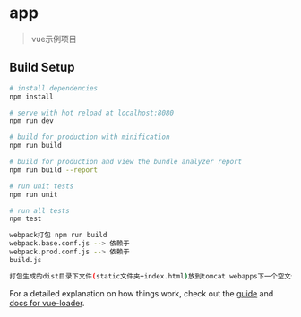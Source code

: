 # app

> vue示例项目

## Build Setup

``` bash
# install dependencies
npm install

# serve with hot reload at localhost:8080
npm run dev

# build for production with minification
npm run build

# build for production and view the bundle analyzer report
npm run build --report

# run unit tests
npm run unit

# run all tests
npm test

webpack打包 npm run build
webpack.base.conf.js --> 依赖于
webpack.prod.conf.js --> 依赖于
build.js

打包生成的dist目录下文件(static文件夹+index.html)放到tomcat webapps下一个空文件夹中，可运行访问
```

For a detailed explanation on how things work, check out the [guide](http://vuejs-templates.github.io/webpack/) and [docs for vue-loader](http://vuejs.github.io/vue-loader).
